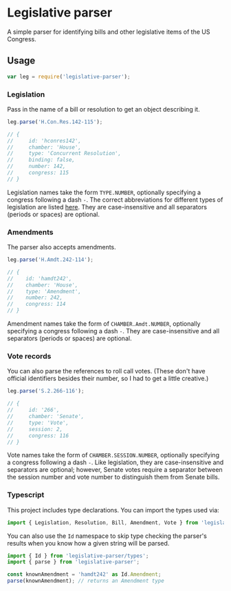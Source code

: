 # Legislative parser

A simple parser for identifying bills and other legislative items of the US Congress.

## Usage

```javascript
var leg = require('legislative-parser');
```

### Legislation

Pass in the name of a bill or resolution to get an object describing it.

```javascript
leg.parse('H.Con.Res.142-115');

// {
//     id: 'hconres142',
//     chamber: 'House',
//     type: 'Concurrent Resolution',
//     binding: false,
//     number: 142,
//     congress: 115
// }
```

Legislation names take the form `TYPE.NUMBER`, optionally specifying a congress following a dash `-`. The correct abbreviations for different types of legislation are listed [here](https://www.govinfo.gov/help/bills#types). They are case-insensitive and all separators (periods or spaces) are optional.

### Amendments

The parser also accepts amendments.

```javascript
leg.parse('H.Amdt.242-114');

// {
//    id: 'hamdt242',
//    chamber: 'House',
//    type: 'Amendment',
//    number: 242,
//    congress: 114
// }
```

Amendment names take the form of `CHAMBER.Amdt.NUMBER`, optionally specifying a congress following a dash `-`. They are case-insensitive and all separators (periods or spaces) are optional.

### Vote records

You can also parse the references to roll call votes. (These don't have official identifiers besides their number, so I had to get a little creative.)

```javascript
leg.parse('S.2.266-116');

// {
//     id: '266',
//     chamber: 'Senate',
//     type: 'Vote',
//     session: 2,
//     congress: 116
// }
```

Vote names take the form of `CHAMBER.SESSION.NUMBER`, optionally specifying a congress following a dash `-`. Like legislation, they are case-insensitive and separators are optional; however, Senate votes require a separator between the session number and vote number to distinguish them from Senate bills.

### Typescript

This project includes type declarations. You can import the types used via:

```javascript
import { Legislation, Resolution, Bill, Amendment, Vote } from 'legislative-parser/types';
```

You can also use the `Id` namespace to skip type checking the parser's results when you know how a given string will be parsed.

```javascript
import { Id } from 'legislative-parser/types';
import { parse } from 'legislative-parser';

const knownAmendment = 'hamdt242' as Id.Amendment;
parse(knownAmendment); // returns an Amendment type
```

